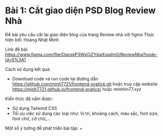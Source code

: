 # Bài 1: Cắt giao diện PSD Blog Review Nhà

Đề bài yêu cầu cắt lại giao diện blog của trang Review nhà với figma
Thực hiện bởi: Hoàng Nhật Minh

Link đề bài: https://www.figma.com/file/OqoskP3WsOjZYsIaXsqdm0/ReviewNha?node-id=0%3A1


Cách sử dụng kết quả:
+ Download code và run code tại đường dẫn https://github.com/minh7721/frontend-pratice.git hoặc truy cập website https://minh7721.github.io/frontend-pratice/ hoặc minhhn77.xyz

Kiến thức đã nắm được: 
+ Sử dụng Tailwind CSS
+ Tối ưu việc sử dụng các loại như: Vị trí, khoảng cách, màu sắc, font size, font chữ, cỡ chữ,...

Một số ý tưởng để phát triển bài tập:
+ 
